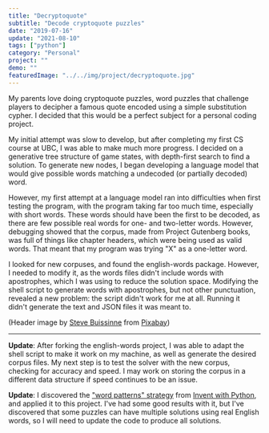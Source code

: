 ```yaml
---
title: "Decryptoquote"
subtitle: "Decode cryptoquote puzzles"
date: "2019-07-16"
update: "2021-08-10"
tags: ["python"]
category: "Personal"
project: ""
demo: ""
featuredImage: "../../img/project/decryptoquote.jpg"
---
```


My parents love doing cryptoquote puzzles, word puzzles that challenge players
to decipher a famous quote encoded using a simple substitution cypher. I decided
that this would be a perfect subject for a personal coding project.

My initial attempt was slow to develop, but after completing my first CS course
at UBC, I was able to make much more progress. I decided on a generative tree
structure of game states, with depth-first search to find a solution. To
generate new nodes, I began developing a language model that would give possible
words matching a undecoded (or partially decoded) word.

However, my first attempt at a language model ran into difficulties when first
testing the program, with the program taking far too much time, especially with
short words. These words should have been the first to be decoded, as there are
few possible real words for one- and two-letter words. However, debugging showed
that the corpus, made from Project Gutenberg books, was full of things like
chapter headers, which were being used as valid words. That meant that my
program was trying "X" as a one-letter word.

I looked for new corpuses, and found the english-words package. However, I
needed to modify it, as the words files didn't include words with apostrophes,
which I was using to reduce the solution space. Modifying the shell script to
generate words with apostrophes, but not other punctuation, revealed a new
problem: the script didn't work for me at all. Running it didn't generate the
text and JSON files it was meant to.

(Header image by [Steve Buissinne](https://tinyurl.com/y72vzx8u) from
[Pixabay](https://tinyurl.com/yb7gheq5))

---

**Update**: After forking the english-words project, I was able to adapt the 
shell script to make it work on my machine, as well as generate the desired
corpus files. My next step is to test the solver with the new corpus, checking
for accuracy and speed. I may work on storing the corpus in a different data
structure if speed continues to be an issue.

**Update**: I discovered the ["word patterns" strategy](https://inventwithpython.com/hacking/chapter18.html) from [Invent with Python](https://inventwithpython.com/), and applied it to this project. I've had some good results with it, but I've discovered that some puzzles can have multiple solutions using real English words, so I will need to update the code to produce all solutions.
